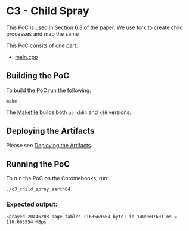 # C3 - Child Spray

This PoC is used in Section 6.3 of the paper. We use fork to create child processes and map the same 

This PoC consits of one part:
- [main.cpp](main.cpp)

## Building the PoC

To build the PoC run the following:

```
make 
```
The [Makefile](Makefile) builds both `aarch64` and `x86` versions.

## Deploying the Artifacts

Please see [Deploying the Artifacts](../../README.md).

## Running the PoC

To run the PoC on the Chromebooks, run:

```
./c3_child_spray_aarch64
```

### Expected output:

```
Sprayed 20446208 page tables (163569664 byte) in 1409607601 ns = 110.663554 MBps
```

